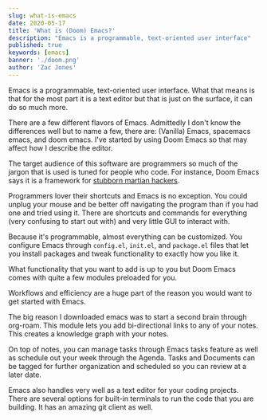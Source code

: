 ```yaml
---
slug: what-is-emacs
date: 2020-05-17
title: 'What is (Doom) Emacs?'
description: "Emacs is a programmable, text-oriented user interface"
published: true
keywords: [emacs]
banner: './doom.png'
author: 'Zac Jones' 
---
```


Emacs is a programmable, text-oriented user interface. What that means is that for the most part it is a text editor but that is just on the surface, it can do so much more.

There are a few different flavors of Emacs. Admittedly I don't know the differences well but to name a few, there are: (Vanilla) Emacs, spacemacs emacs, and doom emacs. I've started by using Doom Emacs so that may affect how I describe the editor.

The target audience of this software are programmers so much of the jargon that is used is tuned for people who code. For instance, Doom Emacs says it is a framework for [stubborn martian hackers](https://github.com/hlissner/doom-emacs).

Programmers lover their shortcuts and Emacs is no exception. You could unplug your mouse and be better off navigating the program than if you had one and tried using it. There are shortcuts and commands for everything (very confusing to start out with) and very little GUI to interact with.

Because it's programmable, almost everything can be customized. You configure Emacs through `config.el`, `init.el`, and `package.el` files that let you install packages and tweak functionality to exactly how you like it.

What functionality that you want to add is up to you but Doom Emacs comes with quite a few modules preloaded for you.

Workflows and efficiency are a huge part of the reason you would want to get started with Emacs.

The big reason I downloaded emacs was to start a second brain through org-roam. This module lets you add bi-directional links to any of your notes. This creates a knowledge graph with your notes.

On top of notes, you can manage tasks through Emacs tasks feature as well as schedule out your week through the Agenda. Tasks and Documents can be tagged for further organization and scheduled so you can review at a later date.

Emacs also handles very well as a text editor for your coding projects. There are several options for built-in terminals to run the code that you are building. It has an amazing git client as well.
